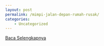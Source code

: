 ```yaml
---
layout: post
permalink: /mimpi-jalan-depan-rumah-rusak/
categories:
    - Uncategorized
---
```


[Baca Selengkapnya](/08)